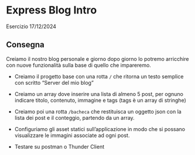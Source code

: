 Express Blog Intro
===
Esercizio 17/12/2024
## Consegna
 Creiamo il nostro blog personale e giorno dopo giorno lo potremo arricchire con nuove funzionalità sulla base di quello che impareremo.

- Creiamo il progetto base con una rotta `/` che ritorna un testo semplice con scritto “Server del mio blog”

- Creiamo un array dove inserire una lista di almeno 5 post, per ognuno indicare titolo, contenuto, immagine e tags (tags è un array di stringhe)

- Creiamo poi una rotta `/bacheca` che restituisca un oggetto json con la lista dei post e il conteggio, partendo da un array.

- Configuriamo gli asset statici sull’applicazione in modo che si possano visualizzare le immagini associate ad ogni post.

- Testare su postman o Thunder Client
